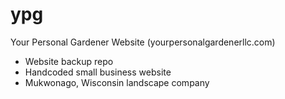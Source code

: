 # ypg

Your Personal Gardener Website
(yourpersonalgardenerllc.com)

- Website backup repo
- Handcoded small business website
- Mukwonago, Wisconsin landscape company
